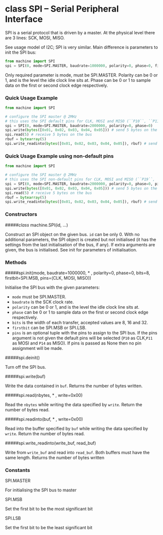 # class SPI – Serial Peripheral Interface

SPI is a serial protocol that is driven by a master. At the physical level there are 3 lines: SCK, MOSI, MISO.

See usage model of I2C; SPI is very similar. Main difference is parameters to init the SPI bus:

```python
from machine import SPI
spi = SPI(0, mode=SPI.MASTER, baudrate=1000000, polarity=0, phase=0, firstbit=SPI.MSB)
```

Only required parameter is mode, must be <constant>SPI.MASTER</constant>. Polarity can be 0 or 1, and is the level the idle clock line sits at. Phase can be 0 or 1 to sample data on the first or second clock edge respectively.

### Quick Usage Example

```python
from machine import SPI

# configure the SPI master @ 2MHz
# this uses the SPI default pins for CLK, MOSI and MISO (``P10``, ``P11`` and ``P14``)
spi = SPI(0, mode=SPI.MASTER, baudrate=2000000, polarity=0, phase=0)
spi.write(bytes([0x01, 0x02, 0x03, 0x04, 0x05])) # send 5 bytes on the bus
spi.read(5) # receive 5 bytes on the bus
rbuf = bytearray(5)
spi.write_readinto(bytes([0x01, 0x02, 0x03, 0x04, 0x05]), rbuf) # send a receive 5 bytes
```

### Quick Usage Example using non-default pins

```python
from machine import SPI

# configure the SPI master @ 2MHz
# this uses the SPI non-default pins for CLK, MOSI and MISO (``P19``, ``P20`` and ``P21``)
spi = SPI(0, mode=SPI.MASTER, baudrate=2000000, polarity=0, phase=0, pins=('P19','P20','P21'))
spi.write(bytes([0x01, 0x02, 0x03, 0x04, 0x05])) # send 5 bytes on the bus
spi.read(5) # receive 5 bytes on the bus
rbuf = bytearray(5)
spi.write_readinto(bytes([0x01, 0x02, 0x03, 0x04, 0x05]), rbuf) # send a receive 5 bytes
```

### Constructors

#####<class><i>class</i> machine.SPI(id, ...)</class>

Construct an SPI object on the given bus. `id` can be only 0. With no additional parameters, the SPI object is created but not initialised (it has the settings from the last initialisation of the bus, if any). If extra arguments are given, the bus is initialised. See init for parameters of initialisation.

### Methods

#####<function>spi.init(mode, baudrate=1000000, * , polarity=0, phase=0, bits=8, firstbit=SPI.MSB, pins=(CLK, MOSI, MISO))</function>

Initialise the SPI bus with the given parameters:

- `mode` must be <constant>SPI.MASTER</constant>.
- `baudrate` is the SCK clock rate.
- `polarity` can be 0 or 1, and is the level the idle clock line sits at.
- `phase` can be 0 or 1 to sample data on the first or second clock edge respectively.
- `bits` is the width of each transfer, accepted values are 8, 16 and 32.
- `firstbit` can be <constant>SPI.MSB</constant> or <constant>SPI.LSB</constant>.
- `pins` is an optional tuple with the pins to assign to the SPI bus. If the pins argument is not given the default pins will be selected (`P10` as CLK,`P11` as MOSI and `P14` as MISO). If pins is passed as None then no pin assignment will be made.

#####<function>spi.deinit()</function>

Turn off the SPI bus.

#####<function>spi.write(buf)</function>

Write the data contained in `buf`. Returns the number of bytes written.

#####<function>spi.read(nbytes, * , write=0x00)</function>

Read the `nbytes` while writing the data specified by `write`. Return the number of bytes read.

#####<function>spi.readinto(buf, * , write=0x00)</function>

Read into the buffer specified by `buf` while writing the data specified by `write`. Return the number of bytes read.

#####<function>spi.write_readinto(write_buf, read_buf)</function>

Write from `write_buf` and read into `read_buf`. Both buffers must have the same length. Returns the number of bytes written

### Constants

<constant>SPI.MASTER</constant>

For initialising the SPI bus to master

<constant>SPI.MSB</constant>

Set the first bit to be the most significant bit

<constant>SPI.LSB</constant>

Set the first bit to be the least significant bit
